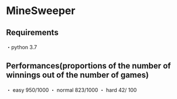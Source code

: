 # MineSweeper

## Requirements
・python 3.7

## Performances(proportions of the number of winnings out of the number of games)
・ easy   950/1000
・ normal 823/1000
・ hard    42/ 100

